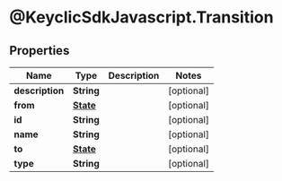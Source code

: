 # @KeyclicSdkJavascript.Transition

## Properties
Name | Type | Description | Notes
------------ | ------------- | ------------- | -------------
**description** | **String** |  | [optional] 
**from** | [**State**](State.md) |  | [optional] 
**id** | **String** |  | [optional] 
**name** | **String** |  | [optional] 
**to** | [**State**](State.md) |  | [optional] 
**type** | **String** |  | [optional] 


